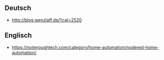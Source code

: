 ## Deutsch

* http://blog.wenzlaff.de/?cat=2520


## Englisch

* https://notenoughtech.com/category/home-automation/nodered-home-automation/
